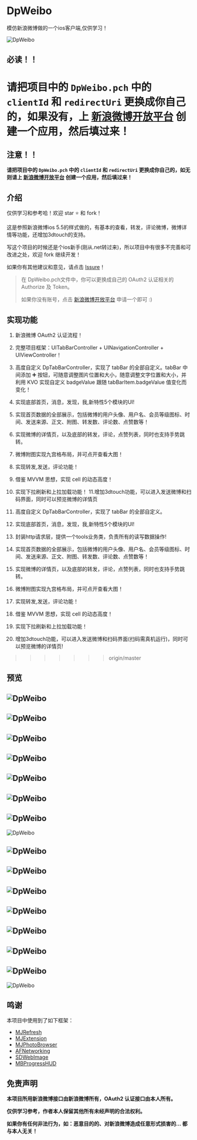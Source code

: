 # DpWeibo
模仿新浪微博做的一个ios客户端,仅供学习！

![DpWeibo](https://github.com/zdpdsy/DpWeibo/blob/master/demo09.gif)




## 必读！！
**请把项目中的 `DpWeibo.pch` 中的 `clientId` 和 `redirectUri` 更换成你自己的，如果没有，上 [新浪微博开放平台](http://open.weibo.com/) 创建一个应用，然后填过来！**
=======
## 注意！！
**请把项目中的 `DpWeibo.pch` 中的 `clientId` 和 `redirectUri` 更换成你自己的，如无则请上 [新浪微博开放平台](http://open.weibo.com/) 创建一个应用，然后填过来！**


## 介绍

仅供学习和参考哈！欢迎 star ⭐️ 和 fork！

这是参照新浪微博ios 5.5的样式做的，有基本的查看，转发，评论微博，微博详情等功能，还增加3dtouch的支持。

写这个项目的时候还是个ios新手(刚从.net转过来)，所以项目中有很多不完善和可改进之处，欢迎 fork 继续开发！

如果你有其他建议和意见，请点击 [Issure](https://github.com/zdpdsy/DpWeibo/issues/new)！


> 在 DpWeibo.pch文件中，你可以更换成自己的 OAuth2 认证相关的 Authorize 及 Token。
>
> 如果你没有账号，点击 [新浪微博开放平台](http://open.weibo.com/) 申请一个即可 :)



## 实现功能

1. 新浪微博 OAuth2 认证流程！
2. 完整项目框架：UITabBarController + UINavigationController + UIViewController！

3. 高度自定义 DpTabBarController，实现了 tabBar 的全部自定义。tabBar 中间添加 ➕ 按钮，可随意调整图片位置和大小，随意调整文字位置和大小，并利用 KVO 实现自定义 badgeValue 跟随 tabBarItem.badgeValue 值变化而变化！
4. 实现底部首页，消息，发现，我,新特性5个模块的UI!
5. 实现首页数据的全部展示，包括微博的用户头像、用户名、会员等级图标、时间、发送来源、正文、附图、转发数、评论数、点赞数等！
6. 实现微博的详情页，以及底部的转发，评论，点赞列表，同时也支持手势跳转。
7. 微博附图实现九宫格布局，并可点开查看大图！
8. 实现转发,发送，评论功能！
9. 借鉴 MVVM 思想，实现 cell 的动态高度！
10. 实现下拉刷新和上拉加载功能！
11.增加3dtouch功能，可以进入发送微博和扫码界面，同时可以预览微博的详情页
3. 高度自定义 DpTabBarController，实现了 tabBar 的全部自定义。
4. 实现底部首页，消息，发现，我,新特性5个模块的UI!
5. 封装http请求层，提供一个tools业务类，负责所有的读写数据操作!
6. 实现首页数据的全部展示，包括微博的用户头像、用户名、会员等级图标、时间、发送来源、正文、附图、转发数、评论数、点赞数等！
7. 实现微博的详情页，以及底部的转发，评论，点赞列表，同时也支持手势跳转。
8. 微博附图实现九宫格布局，并可点开查看大图！
9. 实现转发,发送，评论功能！
10. 借鉴 MVVM 思想，实现 cell 的动态高度！
11. 实现下拉刷新和上拉加载功能！
12. 增加3dtouch功能，可以进入发送微博和扫码界面(扫码需真机运行)，同时可以预览微博的详情页!

>>>>>>> origin/master





## 预览


![DpWeibo](https://github.com/zdpdsy/DpWeibo/blob/master/demo01.jpg)
---
![DpWeibo](https://github.com/zdpdsy/DpWeibo/blob/master/demo02.jpg)
---
![DpWeibo](https://github.com/zdpdsy/DpWeibo/blob/master/demo03.jpg)
---
![DpWeibo](https://github.com/zdpdsy/DpWeibo/blob/master/demo04.jpg)
---
![DpWeibo](https://github.com/zdpdsy/DpWeibo/blob/master/demo05.jpg)
---
![DpWeibo](https://github.com/zdpdsy/DpWeibo/blob/master/demo06.jpg)
---
![DpWeibo](https://github.com/zdpdsy/DpWeibo/blob/master/demo07.jpg)
---
![DpWeibo](https://github.com/zdpdsy/DpWeibo/blob/master/demo08.jpg)

![DpWeibo](https://raw.githubusercontent.com/zdpdsy/DpWeibo/master/demo01.jpg)
---
![DpWeibo](https://raw.githubusercontent.com/zdpdsy/DpWeibo/master/demo02.jpg)
---
![DpWeibo](https://raw.githubusercontent.com/zdpdsy/DpWeibo/master/demo03.jpg)
---
![DpWeibo](https://raw.githubusercontent.com/zdpdsy/DpWeibo/master/demo04.png)
---
![DpWeibo](https://raw.githubusercontent.com/zdpdsy/DpWeibo/master/demo05.png)
---
![DpWeibo](https://raw.githubusercontent.com/zdpdsy/DpWeibo/master/demo06.png)
---
![DpWeibo](https://raw.githubusercontent.com/zdpdsy/DpWeibo/master/demo07.png)
---
![DpWeibo](https://raw.githubusercontent.com/zdpdsy/DpWeibo/master/demo08.png)



## 鸣谢

本项目中使用到了如下框架：

* [MJRefresh](https://github.com/CoderMJLee/MJRefresh)
* [MJExtension](https://github.com/CoderMJLee/MJExtension)
* [MJPhotoBrowser](https://github.com/CoderMJLee)
* [AFNetworking](https://github.com/AFNetworking/AFNetworking)
* [SDWebImage](https://github.com/rs/SDWebImage)
* [MBProgressHUD](https://github.com/jdg/MBProgressHUD)




## 免责声明

**本项目所用新浪微博接口由新浪微博所有，OAuth2 认证接口由本人所有。**

**仅供学习参考，作者本人保留其他所有未经声明的合法权利。**

**如果你有任何非法行为，如：恶意目的的、对新浪微博造成任意形式损害的... 都与本人无关！**
